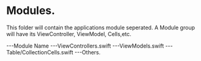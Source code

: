 # Modules.
 This folder will contain the applications module seperated. A Module group will have its ViewController, ViewModel, Cells,etc.

---Module Name
    ---ViewControllers.swift
    ---ViewModels.swift
    ---Table/CollectionCells.swift
    ---Others.
